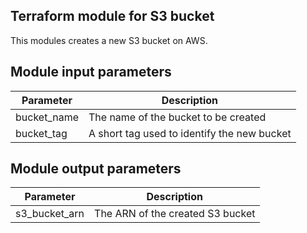 ## Terraform module for S3 bucket

This modules creates a new S3 bucket on AWS.

## Module input parameters

| Parameter   | Description                                                                                                |
| ----------- | ------------------------------------------- |
| bucket_name | The name of the bucket to be created        |
| bucket_tag  | A short tag used to identify the new bucket |


## Module output parameters

| Parameter            | Description                      |
| -------------------- | -------------------------------- |
| s3_bucket_arn        | The ARN of the created S3 bucket |
